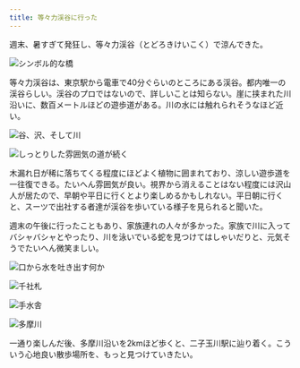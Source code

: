 ```yaml
---
title: 等々力渓谷に行った
---
```

週末、暑すぎて発狂し、等々力渓谷（とどろきけいこく）で涼んできた。

![](https://lh5.googleusercontent.com/M4UlaCWVYR-PFisFU-i7whQMjWQ3CYsqPRIma345Ez0pioYlc_cqXLIEJCRkN9eUxNooQgmsF97EqDYnKe0SSY5rmqsXKa9A8CsOM7FzWapM6BrhJvamZt3ERnOQEEdbJ8IaCmLZQap1cncyCyQuLvcjxpJ_SISCY6wboi_oDHccCfzmuEy-xYiu1ssDoQ "シンボル的な橋")

等々力渓谷は、東京駅から電車で40分ぐらいのところにある渓谷。都内唯一の渓谷らしい。渓谷のプロではないので、詳しいことは知らない。崖に挟まれた川沿いに、数百メートルほどの遊歩道がある。川の水には触れられそうなほど近い。

![](https://lh5.googleusercontent.com/3U7K79G12IfuuvnvWojU8IKmN0_F45C3iLFIRzhFzrppqxX3CQQhA4xzRG1CIqrABBpJybUbctAqPEzOhqCHP337Oh-CYqEXHCzJr3q0xIJywD9USC5TxUbDfWkyEQBPVt0VJL2N0pCYTpqGqxFujf5-QFaHolLG1iZE4SzSOVZYxvBTjhx9s6x_ThmPwg "谷、沢、そして川")

![](https://lh5.googleusercontent.com/Eo-SCvpaMCmkpPMhsQiAb3bUCM-ouFrR0ML_HOAZlpAxP2Cr_Zl3K5uHTaSNWy-PXGxdVbkBwSzmnhSMISncVNfxlGcZp9aKxIKJoxlScPnaxuhgyeX7VrRdhZImgknZxCmpLrJ7LLHEyy0Us_GM6Hbt-qGo5ywcbxdL9EbZlmnI-bj87hAHN92CE5ZxVA "しっとりした雰囲気の道が続く")

木漏れ日が稀に落ちてくる程度にほどよく植物に囲まれており、涼しい遊歩道を一往復できる。たいへん雰囲気が良い。視界から消えることはない程度には沢山人が居たので、早朝や平日に行くとより楽しめるかもしれない。平日朝に行くと、スーツで出社する者達が渓谷を歩いている様子を見られると聞いた。

週末の午後に行ったこともあり、家族連れの人々が多かった。家族で川に入ってバシャバシャとやったり、川を泳いでいる蛇を見つけてはしゃいだりと、元気そうでたいへん微笑ましい。

![](https://lh4.googleusercontent.com/p5kOSQsC_MrlJvfFW42y05Q5fr0F8qlXZ1zA63_AHlMgPegaJpkcEKJf0i5n7fH9fbWs_fp587FKQsaVFUNH-kh9-1gACq9xCZf5nmCAvFfRpkWRruiDH-bKWl_B3Vo-a5td5deSvorNSTUGgo7lL7sgAf6AOwjLBoq--1e9xSN4kvCdZvQ7N2_9HeOJgA "口から水を吐き出す何か")

![](https://lh3.googleusercontent.com/e-7Axjfz8efPIg0nNF6BRfZ83AKUMoKkdfq3cZYI95mVvt6Zp7gCa2VRvZHdhzX_vhS28RckI8EHHshSdZ2BC5rVCJcfVlY2mnu88YxWn1VPWWdCKhctb9sKWuZUYOAV7i0N_WHxetYBVOEjbF-rYxdJDjTcLB8w597K5pOnHQqfG9cz3tBsLKNR2b25qg "千社札")

![](https://lh5.googleusercontent.com/fZeChPcoGJ_acY2XgyAHID7XGp_7gpqy1wf35149xPYjGGMXMwckm_tokWvOqeDdj5OivJRMVFrWELwC0vMGXHccrVj3rLTPULGmG_sPwqF5LRMg3urQFd_OA0kDzGwbacPmkLdiaq_-BwT7d3TuNDMVYn-pfzOn7ROlombX2GSUqlq1vNORysO9SzrGlQ "手水舎")

![](https://lh4.googleusercontent.com/I9-ZFlWMcPgDAylfJm6nXhcpa-q2tj7VxxLhmtrw2xEVQB3YnKcVjLslajDNnQ9gD1eisJwkum7cHfnBFw57vTLnoyBOoosFVSJKASRel5SNvgOSEUs7GXd-ccuTWTd3giell5zJ0dW-8bhgl5QLgqjU7DwsSYClDa76CUZJZNQWxSfyfcCU5pFQ2txIig "多摩川")

一通り楽しんだ後、多摩川沿いを2kmほど歩くと、二子玉川駅に辿り着く。こういう心地良い散歩場所を、もっと見つけていきたい。
